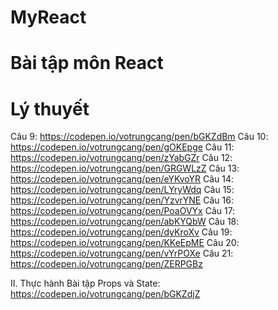 # MyReact
# Bài tập môn React
# Lý thuyết 
Câu 9: https://codepen.io/votrungcang/pen/bGKZdBm
Câu 10: https://codepen.io/votrungcang/pen/gOKEpge
Câu 11: https://codepen.io/votrungcang/pen/zYabGZr
Câu 12: https://codepen.io/votrungcang/pen/GRGWLzZ
Câu 13: https://codepen.io/votrungcang/pen/eYKvoYR
Câu 14: https://codepen.io/votrungcang/pen/LYryWdq
Câu 15: https://codepen.io/votrungcang/pen/YzvrYNE
Câu 16: https://codepen.io/votrungcang/pen/PoaOVYx
Câu 17: https://codepen.io/votrungcang/pen/abKYQbW
Câu 18: https://codepen.io/votrungcang/pen/dyKroXv
Câu 19: https://codepen.io/votrungcang/pen/KKeEpME
Câu 20: https://codepen.io/votrungcang/pen/vYrPOXe
Câu 21: https://codepen.io/votrungcang/pen/ZERPGBz

II. Thực hành 
Bài tập Props và State: https://codepen.io/votrungcang/pen/bGKZdjZ

